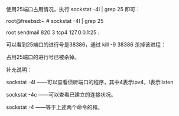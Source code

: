 使用25端口占用情况，执行 sockstat -4l | grep 25 即可：

root@freebsd:~ #  sockstat -4l | grep 25

root     sendmail   820   3  tcp4   127.0.0.1:25          *:*

可以看到25端口的进行号是38386，通过 kill -9 38386 杀掉该进程：



占用25端口的进行号已被杀掉。



补充说明：



sockstat -4l ——可以查看侦听端口的程序，其中4表示ipv4，l表示listen





sockstat -4c ——可以查看已建立的连接状况。



sockstat -4 ——等于上述两个命令的和。
